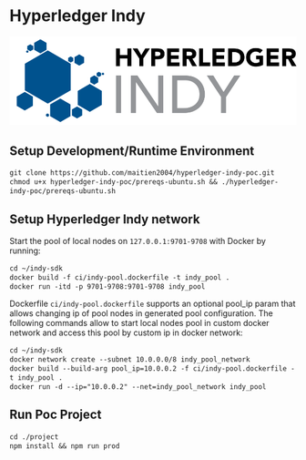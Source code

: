 # Hyperledger Indy
![logo](https://raw.githubusercontent.com/hyperledger/indy-node/master/collateral/logos/indy-logo.png)

## Setup Development/Runtime Environment
```
git clone https://github.com/maitien2004/hyperledger-indy-poc.git
chmod u+x hyperledger-indy-poc/prereqs-ubuntu.sh && ./hyperledger-indy-poc/prereqs-ubuntu.sh
```

## Setup Hyperledger Indy network

Start the pool of local nodes on `127.0.0.1:9701-9708` with Docker by running:

```
cd ~/indy-sdk
docker build -f ci/indy-pool.dockerfile -t indy_pool .
docker run -itd -p 9701-9708:9701-9708 indy_pool
```

Dockerfile `ci/indy-pool.dockerfile` supports an optional pool_ip param that allows changing ip of pool nodes in generated pool configuration. The following commands allow to start local nodes pool in custom docker network and access this pool by custom ip in docker network:

 ```
 cd ~/indy-sdk
 docker network create --subnet 10.0.0.0/8 indy_pool_network
 docker build --build-arg pool_ip=10.0.0.2 -f ci/indy-pool.dockerfile -t indy_pool .
 docker run -d --ip="10.0.0.2" --net=indy_pool_network indy_pool
 ```
 
 ## Run Poc Project
 
 ```
cd ./project
npm install && npm run prod
```
